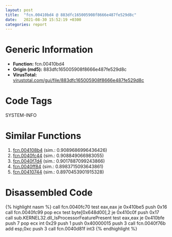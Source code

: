 ```yaml
---
layout: post
title:  "fcn.00410bd4 @ 883dfc165005908f8666e487fe529d8c"
date:   2021-08-30 15:52:19 +0300
categories: report
---
```


# Generic Information
- **Function:** fcn.00410bd4
- **Origin (md5):** 883dfc165005908f8666e487fe529d8c
- **VirusTotal:** [virustotal.com/gui/file/883dfc165005908f8666e487fe529d8c][virustotal_ref]

# Code Tags
<span class="tag" id="SYSTEM-INFO">SYSTEM-INFO</span>


# Similar Functions

1. [fcn.004108b4][similar_1_ref] (sim.: 0.9089686996436426)
2. [fcn.0040fc44][similar_2_ref] (sim.: 0.908849066983055)
3. [fcn.0040f7d4][similar_3_ref] (sim.: 0.9017887099243866)
4. [fcn.0040ff84][similar_4_ref] (sim.: 0.8983715093643861)
5. [fcn.00410744][similar_5_ref] (sim.: 0.8970453901915328)


# Disassembled Code

{% highlight nasm %}
call fcn.0040fc70
test eax,eax
je 0x410be5
push 0x16
call fcn.0040fc99
pop ecx
test byte[0x648d00],2
je 0x410c0f
push 0x17
call sub.KERNEL32.dll_IsProcessorFeaturePresent
test eax,eax
je 0x410bfe
push 7
pop ecx
int 0x29
push 1
push 0x40000015
push 3
call fcn.0040f76b
add esp,0xc
push 3
call fcn.0040d81f
int3 
{% endhighlight %}


[similar_1_ref]: /report/fcn.004108b4@90aa43862e75a7f78f2655241632f0e5
[similar_2_ref]: /report/fcn.0040fc44@22e4fd0c4b1c614e2ac3f6bd9999bcbd
[similar_3_ref]: /report/fcn.0040f7d4@c5a9328b4292c431a6e3f48185308528
[similar_4_ref]: /report/fcn.0040ff84@3d0ec851566b617e7e4e75da3dd9651c
[similar_5_ref]: /report/fcn.00410744@e69fcfbd512770c44a9d6b90a42edeb0
[virustotal_ref]: https://www.virustotal.com/gui/file/883dfc165005908f8666e487fe529d8c